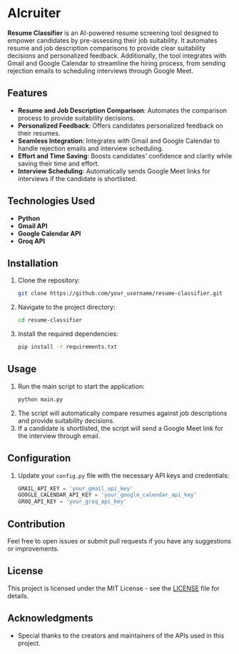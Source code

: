 # AIcruiter 


**Resume Classifier** is an AI-powered resume screening tool designed to empower candidates by pre-assessing their job suitability. It automates resume and job description comparisons to provide clear suitability decisions and personalized feedback. Additionally, the tool integrates with Gmail and Google Calendar to streamline the hiring process, from sending rejection emails to scheduling interviews through Google Meet.

## Features
- **Resume and Job Description Comparison**: Automates the comparison process to provide suitability decisions.
- **Personalized Feedback**: Offers candidates personalized feedback on their resumes.
- **Seamless Integration**: Integrates with Gmail and Google Calendar to handle rejection emails and interview scheduling.
- **Effort and Time Saving**: Boosts candidates' confidence and clarity while saving their time and effort.
- **Interview Scheduling**: Automatically sends Google Meet links for interviews if the candidate is shortlisted.

## Technologies Used
- **Python**
- **Gmail API**
- **Google Calendar API**
- **Groq API**

## Installation
1. Clone the repository:
    ```bash
    git clone https://github.com/your_username/resume-classifier.git
    ```
2. Navigate to the project directory:
    ```bash
    cd resume-classifier
    ```
3. Install the required dependencies:
    ```bash
    pip install -r requirements.txt
    ```

## Usage
1. Run the main script to start the application:
    ```bash
    python main.py
    ```
2. The script will automatically compare resumes against job descriptions and provide suitability decisions.
3. If a candidate is shortlisted, the script will send a Google Meet link for the interview through email.

## Configuration
1. Update your `config.py` file with the necessary API keys and credentials:
    ```python
    GMAIL_API_KEY = 'your_gmail_api_key'
    GOOGLE_CALENDAR_API_KEY = 'your_google_calendar_api_key'
    GROQ_API_KEY = 'your_groq_api_key'
    ```

## Contribution
Feel free to open issues or submit pull requests if you have any suggestions or improvements.

## License
This project is licensed under the MIT License - see the [LICENSE](LICENSE) file for details.

## Acknowledgments
- Special thanks to the creators and maintainers of the APIs used in this project.

